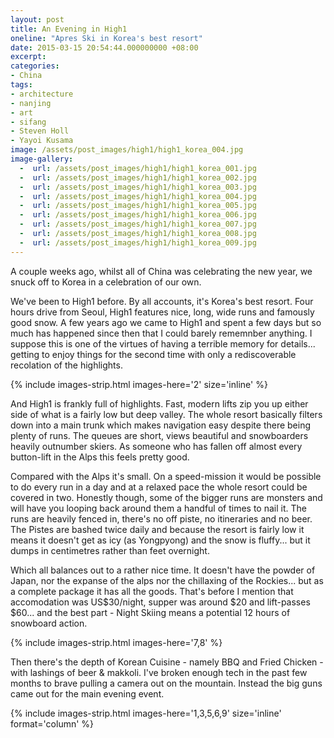 ```yaml
---
layout: post
title: An Evening in High1
oneline: "Apres Ski in Korea's best resort"
date: 2015-03-15 20:54:44.000000000 +08:00
excerpt: 
categories:
- China
tags:
- architecture
- nanjing
- art
- sifang
- Steven Holl
- Yayoi Kusama
image: /assets/post_images/high1/high1_korea_004.jpg
image-gallery:
  -  url: /assets/post_images/high1/high1_korea_001.jpg
  -  url: /assets/post_images/high1/high1_korea_002.jpg
  -  url: /assets/post_images/high1/high1_korea_003.jpg
  -  url: /assets/post_images/high1/high1_korea_004.jpg
  -  url: /assets/post_images/high1/high1_korea_005.jpg
  -  url: /assets/post_images/high1/high1_korea_006.jpg
  -  url: /assets/post_images/high1/high1_korea_007.jpg
  -  url: /assets/post_images/high1/high1_korea_008.jpg
  -  url: /assets/post_images/high1/high1_korea_009.jpg
---
```

A couple weeks ago, whilst all of China was celebrating the new year, we snuck off to Korea in a celebration of our own.

We've been to High1 before. By all accounts, it's Korea's best resort. Four hours drive from Seoul, High1 features nice, long, wide runs and famously good snow. A few years ago we came to High1 and spent a few days but so much has happened since then that I could barely rememnber anything. I suppose this is one of the virtues of having a terrible memory for details... getting to enjoy things for the second time with only a rediscoverable recolation of the highlights.

{% include images-strip.html images-here='2' size='inline' %}

And High1 is frankly full of highlights. Fast, modern lifts zip you up either side of what is a fairly low but deep valley. The whole resort basically filters down into a main trunk which makes navigation easy despite there being plenty of runs. The queues are short, views beautiful and snowboarders heavily outnumber skiers. As someone who has fallen off almost every button-lift in the Alps this feels pretty good.

Compared with the Alps it's small. On a speed-mission it would be possible to do every run in a day and at a relaxed pace the whole resort could be covered in two. Honestly though, some of the bigger runs are monsters and will have you looping back around them a handful of times to nail it. The runs are heavily fenced in, there's no off piste, no itineraries and no beer. The Pistes are bashed twice daily and because the resort is fairly low it means it doesn't get as icy (as Yongpyong) and the snow is fluffy... but it dumps in centimetres rather than feet overnight.

Which all balances out to a rather nice time. It doesn't have the powder of Japan, nor the expanse of the alps nor the chillaxing of the Rockies... but as a complete package it has all the goods. That's before I mention that accomodation was US$30/night, supper was around $20 and lift-passes $60... and the best part - Night Skiing means a potential 12 hours of snowboard action.

{% include images-strip.html images-here='7,8' %}

Then there's the depth of Korean Cuisine - namely BBQ and Fried Chicken - with lashings of beer & makkoli. I've broken enough tech in the past few months to brave pulling a camera out on the mountain. Instead the big guns came out for the main evening event.

{% include images-strip.html images-here='1,3,5,6,9' size='inline' format='column' %}
